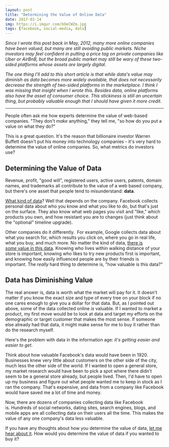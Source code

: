 ```yaml
---
layout: post
title: "Determining the Value of Online Data"
date: 2017-02-14
img: https://i.imgur.com/bOeCWZm.jpg
tags: [facebook, social-media, data]
---
```

*Since I wrote this post back in May, 2012, many more online companies have been valued, but many are still avoiding public markets. Niche investors may feel confident in putting a price tag on private companies like Uber or AirBnB, but the broad public market may still be wary of these two-sided platforms whose assets are largely digital.*

*The one thing I'll add to this short article is that while data's value may diminish as data becomes more widely available, that does not necessarily decrease the strength of two-sided platforms in the marketplace. I think I was missing that insight when I wrote this. Besides data, online platforms also have the asset of consumer choice. This stickiness is still an uncertain thing, but probably valuable enough that I should have given it more credit.*

-----

People often ask me how experts determine the value of web-based companies. "They don't _make_ anything," they tell me, "so how do you put a value on what they do?"

This is a great question. It's the reason that billionaire investor Warren Buffett doesn't put his money into technology companies - it's very hard to determine the value of online companies. So, what metrics do investors use? 

## Determining the Value of Data

Revenue, profit, "good will", registered users, active users, patents, domain names, and trademarks all contribute to the value of a web based company, but there's one asset that people tend to misunderstand: **data**.

[What kind of data](http://www.mediapost.com/publications/article/178309/google-bing-yahoo-find-data-not-paid-search-ads.html)? Well that depends on the company. Facebook collects personal data about who you know and what you like to do, but that's just on the surface. They also know what web pages you visit and "like," which products you own, and how resistant you are to changes (just think about the "optional" timeline upgrade).

Other companies do it differently.  For example, Google collects data about what you search for, which results you click on, where you go in real life, what you buy, and much more. No matter the kind of data, [there is _some_ value in this data](http://www.zdnet.com/blog/facebook/how-much-is-your-data-worth-to-facebook/13133). Knowing who lives within walking distance of your store is important, knowing who likes to try new products first is important, and knowing how easily influenced people are by their friends is important. The _really_ hard thing to determine is, "how valuable is this data?" 

## Data has Diminishing Value

The real answer is, data is worth what the market will pay for it. It doesn't matter if you know the exact size and type of every tree on your block if no one cares enough to give you a dollar for that data. But, as I pointed out above, some of the data collected online _is_ valuable. If I wanted to market a product, my first move would be to look at data and target my efforts on the demographic or target customer that makes the most sense. If someone else already had that data, it might make sense for me to buy it rather than do the research myself.

Here's the problem with data in the information age: _it's getting easier and easier to get_.

Think about how valuable Facebook's data would have been in 1920. Businesses knew very little about customers on the other side of the city, much less the other side of the world. If I wanted to open a general store, my market research would have been to pick a spot where there didn't seem to be a general store already, but people lived. Then, I'd have to open up my business and figure out what people wanted me to keep in stock as I ran the company. That's expensive, and data from a company like Facebook would have saved me a lot of time and money.

Now, there are dozens of companies collecting data like Facebook is. Hundreds of social networks, dating sites, search engines, blogs, and mobile apps are all collecting data on their users all the time. This makes the value of any one company's data less valuable.

If you have any thoughts about how you determine the value of data, [let me hear about it](https://twitter.com/KarlLHughes). How would you determine the value of data if you wanted to buy it?

